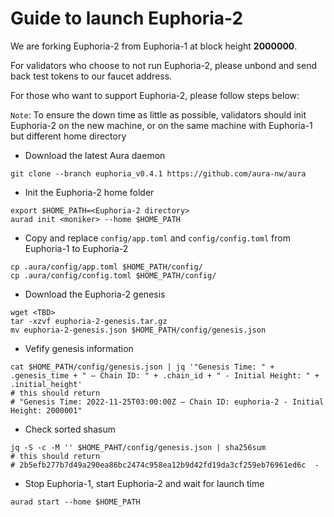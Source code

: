 # Guide to launch Euphoria-2

We are forking Euphoria-2 from Euphoria-1 at block height **2000000**.

For validators who choose to not run Euphoria-2, please unbond and send back test tokens to our faucet address.

For those who want to support Euphoria-2, please follow steps below:

`Note`: To ensure the down time as little as possible, validators should init Euphoria-2 on the new machine, or on the same machine with Euphoria-1 but different home directory

- Download the latest Aura daemon
```
git clone --branch euphoria_v0.4.1 https://github.com/aura-nw/aura
```

- Init the Euphoria-2 home folder
```
export $HOME_PATH=<Euphoria-2 directory>
aurad init <moniker> --home $HOME_PATH
```

- Copy and replace `config/app.toml` and `config/config.toml` from Euphoria-1 to Euphoria-2
```
cp .aura/config/app.toml $HOME_PATH/config/
cp .aura/config/config.toml $HOME_PATH/config/
```

- Download the Euphoria-2 genesis
```
wget <TBD>
tar -xzvf euphoria-2-genesis.tar.gz
mv euphoria-2-genesis.json $HOME_PATH/config/genesis.json
```

- Vefify genesis information
```
cat $HOME_PATH/config/genesis.json | jq '"Genesis Time: " + .genesis_time + " — Chain ID: " + .chain_id + " - Initial Height: " + .initial_height'
# this should return 
# "Genesis Time: 2022-11-25T03:00:00Z — Chain ID: euphoria-2 - Initial Height: 2000001"
```

- Check sorted shasum
```
jq -S -c -M '' $HOME_PAHT/config/genesis.json | sha256sum
# this should return
# 2b5efb277b7d49a290ea86bc2474c958ea12b9d42fd19da3cf259eb76961ed6c  -
```

- Stop Euphoria-1, start Euphoria-2 and wait for launch time
```
aurad start --home $HOME_PATH
```
